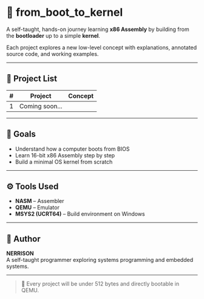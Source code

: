 # 🧠 from_boot_to_kernel

A self-taught, hands-on journey learning **x86 Assembly** by building from the **bootloader** up to a simple **kernel**.  

Each project explores a new low-level concept with explanations, annotated source code, and working examples.

---

## 📘 Project List

| # | Project | Concept |
|---|----------|----------|
| 1 | Coming soon... |  |

---

## 🎯 Goals

- Understand how a computer boots from BIOS  
- Learn 16-bit x86 Assembly step by step  
- Build a minimal OS kernel from scratch  

---

## ⚙️ Tools Used

- **NASM** – Assembler  
- **QEMU** – Emulator  
- **MSYS2 (UCRT64)** – Build environment on Windows  

---

## 👤 Author

**NERRISON**  
A self-taught programmer exploring systems programming and embedded systems.  

---

> 🚀 Every project will be under 512 bytes and directly bootable in QEMU.
